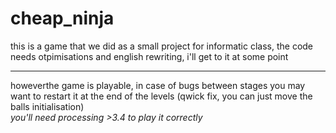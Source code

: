 # cheap_ninja
this is a game that we did as a small project for informatic class, the code needs otpimisations and english rewriting, i'll get to it at some point
***
howeverthe game is playable, in case of bugs between stages you may want to restart it at the end of the levels (qwick fix, you can just move the balls initialisation)<br>
*you'll need processing >3.4 to play it correctly*
